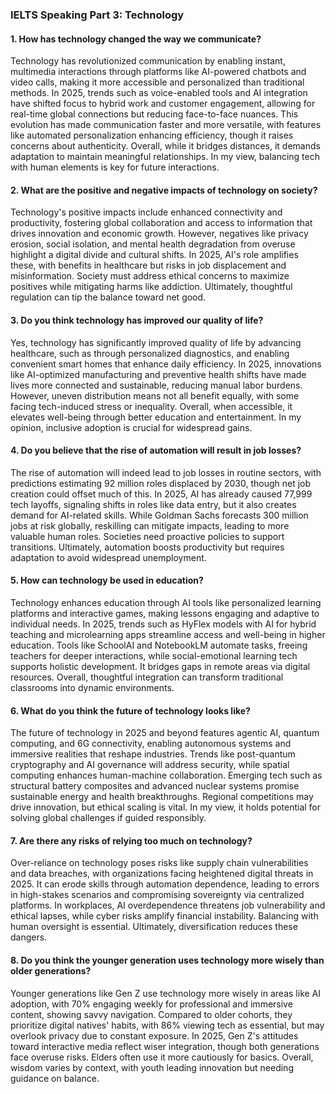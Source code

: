 ### IELTS Speaking Part 3: Technology

#### 1. How has technology changed the way we communicate?
Technology has revolutionized communication by enabling instant, multimedia interactions through platforms like AI-powered chatbots and video calls, making it more accessible and personalized than traditional methods. In 2025, trends such as voice-enabled tools and AI integration have shifted focus to hybrid work and customer engagement, allowing for real-time global connections but reducing face-to-face nuances. This evolution has made communication faster and more versatile, with features like automated personalization enhancing efficiency, though it raises concerns about authenticity. Overall, while it bridges distances, it demands adaptation to maintain meaningful relationships. In my view, balancing tech with human elements is key for future interactions.

#### 2. What are the positive and negative impacts of technology on society?
Technology's positive impacts include enhanced connectivity and productivity, fostering global collaboration and access to information that drives innovation and economic growth. However, negatives like privacy erosion, social isolation, and mental health degradation from overuse highlight a digital divide and cultural shifts. In 2025, AI's role amplifies these, with benefits in healthcare but risks in job displacement and misinformation. Society must address ethical concerns to maximize positives while mitigating harms like addiction. Ultimately, thoughtful regulation can tip the balance toward net good.

#### 3. Do you think technology has improved our quality of life?
Yes, technology has significantly improved quality of life by advancing healthcare, such as through personalized diagnostics, and enabling convenient smart homes that enhance daily efficiency. In 2025, innovations like AI-optimized manufacturing and preventive health shifts have made lives more connected and sustainable, reducing manual labor burdens. However, uneven distribution means not all benefit equally, with some facing tech-induced stress or inequality. Overall, when accessible, it elevates well-being through better education and entertainment. In my opinion, inclusive adoption is crucial for widespread gains.

#### 4. Do you believe that the rise of automation will result in job losses?
The rise of automation will indeed lead to job losses in routine sectors, with predictions estimating 92 million roles displaced by 2030, though net job creation could offset much of this. In 2025, AI has already caused 77,999 tech layoffs, signaling shifts in roles like data entry, but it also creates demand for AI-related skills. While Goldman Sachs forecasts 300 million jobs at risk globally, reskilling can mitigate impacts, leading to more valuable human roles. Societies need proactive policies to support transitions. Ultimately, automation boosts productivity but requires adaptation to avoid widespread unemployment.

#### 5. How can technology be used in education?
Technology enhances education through AI tools like personalized learning platforms and interactive games, making lessons engaging and adaptive to individual needs. In 2025, trends such as HyFlex models with AI for hybrid teaching and microlearning apps streamline access and well-being in higher education. Tools like SchoolAI and NotebookLM automate tasks, freeing teachers for deeper interactions, while social-emotional learning tech supports holistic development. It bridges gaps in remote areas via digital resources. Overall, thoughtful integration can transform traditional classrooms into dynamic environments.

#### 6. What do you think the future of technology looks like?
The future of technology in 2025 and beyond features agentic AI, quantum computing, and 6G connectivity, enabling autonomous systems and immersive realities that reshape industries. Trends like post-quantum cryptography and AI governance will address security, while spatial computing enhances human-machine collaboration. Emerging tech such as structural battery composites and advanced nuclear systems promise sustainable energy and health breakthroughs. Regional competitions may drive innovation, but ethical scaling is vital. In my view, it holds potential for solving global challenges if guided responsibly.

#### 7. Are there any risks of relying too much on technology?
Over-reliance on technology poses risks like supply chain vulnerabilities and data breaches, with organizations facing heightened digital threats in 2025. It can erode skills through automation dependence, leading to errors in high-stakes scenarios and compromising sovereignty via centralized platforms. In workplaces, AI overdependence threatens job vulnerability and ethical lapses, while cyber risks amplify financial instability. Balancing with human oversight is essential. Ultimately, diversification reduces these dangers.

#### 8. Do you think the younger generation uses technology more wisely than older generations?
Younger generations like Gen Z use technology more wisely in areas like AI adoption, with 70% engaging weekly for professional and immersive content, showing savvy navigation. Compared to older cohorts, they prioritize digital natives' habits, with 86% viewing tech as essential, but may overlook privacy due to constant exposure. In 2025, Gen Z's attitudes toward interactive media reflect wiser integration, though both generations face overuse risks. Elders often use it more cautiously for basics. Overall, wisdom varies by context, with youth leading innovation but needing guidance on balance.
